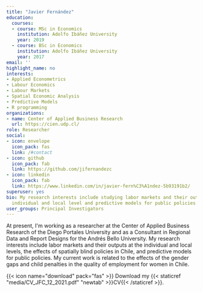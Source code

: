 ```yaml
---
title: "Javier Fernández"
education:
  courses:
  - course: MSc in Economics
    institution: Adolfo Ibáñez University
    year: 2019
  - course: BSc in Economics
    institution: Adolfo Ibáñez University
    year: 2017
email: ''
highlight_name: no
interests:
- Applied Econometrics
- Labour Economics
- Labour Markets
- Spatial Economic Analysis
- Predictive Models
- R programming
organizations:
- name: Center of Applied Business Research
  url: https://cien.udp.cl/
role: Researcher
social:
- icon: envelope
  icon_pack: fas
  link: /#contact
- icon: github
  icon_pack: fab
  link: https://github.com/jifernandezc
- icon: linkedin
  icon_pack: fab
  link: https://www.linkedin.com/in/javier-fern%C3%A1ndez-5b93191b2/
superuser: yes
bio: My research interests include studying labor markets and their outputs at the
  individual and local level and predictive models for public policies.
user_groups: Principal Investigators
---
```


At present, I'm working as a researcher at the Center of Applied Business Research of the Diego Portales University and as a Consultant in Regional Data and Report Designs for the Andrés Bello University. My research interests include labor markets and their outputs at the individual and local levels, the effects of spatially blind policies in Chile, and predictive models for public policies. My current work is related to the effects of the gender gaps and child penalties in the quality of employment for women in Chile.

{{< icon name="download" pack="fas" >}} Download my {{< staticref "media/CV_JFC_12_2021.pdf" "newtab" >}}CV{{< /staticref >}}.
